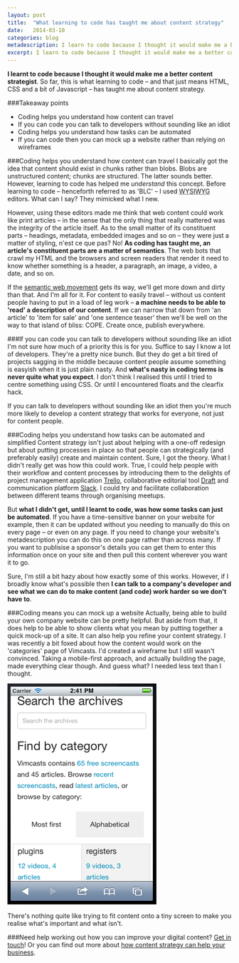 ```yaml
---
layout: post
title:  "What learning to code has taught me about content strategy"
date:   2014-03-10 
categories: blog
metadescription: I learn to code because I thought it would make me a better content strategist. Coding helps you understand how content can travel, how tasks can be automated and how to get along with developers. 
excerpt: I learn to code because I thought it would make me a better content strategist. So far coding has helped me understand how content can travel, how tasks can be automated and how to get along with developers.
---
```


**I learnt to code because I thought it would make me a better content strategist**. So far, this is what learning to code – and that just means HTML, CSS and a bit of Javascript – has taught me about content strategy.

###Takeaway points

* Coding helps you understand how content can travel
* If you can code you can talk to developers without sounding like an idiot
* Coding helps you understand how tasks can be automated
* If you can code then you can mock up a website rather than relying on wireframes


###Coding helps you understand how content can travel
I basically got the idea that content should exist in chunks rather than blobs. Blobs are unstructured content; chunks are structured. The latter sounds better. However, learning to code has helped me *understand* this concept. Before learning to code – henceforth referred to as 'BLC' – I used <abbr title="what you see is what you get">WYSIWYG</abbr> editors. What can I say? They mimicked what I new. 

However, using these editors made me think that web content could work like print articles – in the sense that the only thing that really mattered was the integrity of the article itself. As to the small matter of its constituent parts – headings, metadata, embedded images and so on – they were just a matter of styling, n'est ce que pas? No! **As coding has taught me, an article's constituent parts are a matter of semantics**. The web bots that crawl my HTML and the browsers and screen readers that render it need to know whether something is a header, a paragraph, an image, a video, a date, and so on. 

If the [semantic web movement][semantic web movement] gets its way, we'll get more down and dirty than that. And I'm all for it. For content to easily travel – without us content people having to put in a load of leg work – **a machine needs to be able to 'read' a description of our content**. If we can narrow that down from 'an article' to 'item for sale' and 'one sentence teaser' then we'll be well on the way to that island of bliss: COPE. Create once, publish everywhere. 

###If you can code you can talk to developers without sounding like an idiot
I'm not sure how much of a priority this is for you. Suffice to say I know a lot of developers. They're a pretty nice bunch. But they do get a bit tired of projects sagging in the middle because content people assume something is easyish when it is just plain nasty. And **what's nasty in coding terms is never quite what you expect**. I don't think I realised this until I tried to centre something using CSS. Or until I encountered floats and the clearfix hack. 

If you can talk to developers without sounding like an idiot then you're much more likely to develop a content strategy that works for everyone, not just for content people. 

###Coding helps you understand how tasks can be automated and simplified
Content strategy isn't just about helping with a one-off redesign but about putting processes in place so that people can strategically (and preferably easily) create and maintain content. Sure, I got the theory. What I didn't really get was how this could work. True, I could help people with their workflow and content processes by introducing them to the delights of project management application [Trello][Trello], collaborative editorial tool [Draft][Draft] and communication platform [Slack][Slack]. I could try and facilitate collaboration between different teams through organising meetups. 

But **what I didn't get, until I learnt to code, was how some tasks can just be automated**. If you have a time-sensitive banner on your website for example, then it can be updated without you needing to manually do this on every page – or even on any page. If you need to change your website's metadescription you can do this on one page rather than across many. If you want to publisise a sponsor's details you can get them to enter this information once on your site and then pull this content wherever you want it to go. 

Sure, I'm still a bit hazy about how exactly some of this works. However, if I broadly know what's possible then **I can talk to a company's developer and see what we can do to make content (and code) work harder so we don't have to**. 

###Coding means you can mock up a website
Actually, being able to build your own company website can be pretty helpful. But aside from that, it does help to be able to show clients what you mean by putting together a quick mock-up of a site. It can also help you refine your content strategy. I was recently a bit foxed about how the content would work on the 'categories' page of Vimcasts. I'd created a wireframe but I still wasn't convinced. Taking a mobile-first approach, and actually building the page, made everything clear though. And guess what? I needed less text than I thought. 

<img class = "Vimcasts_category_page_mobile" src="/images/Vimcasts_category_page_mobile.png" alt="a screenshot of the Vimcasts categories page on a mobile">

There's nothing quite like trying to fit content onto a tiny screen to make you realise what's important and what isn't. 

###Need help working out how you can improve your digital content?
[Get in touch][email]! Or you can find out more about [how content strategy can help your business][content strategy section].

[semantic web movement]: https://www.w3.org/2013/data/
[Trello]: https://trello.com/
[Draft]: https://draftin.com/
[Slack]: https://slack.com/
[email]: mailto:hannah.adcock@gmail.com
[content strategy section]: /#what_is_content_strategy_section




